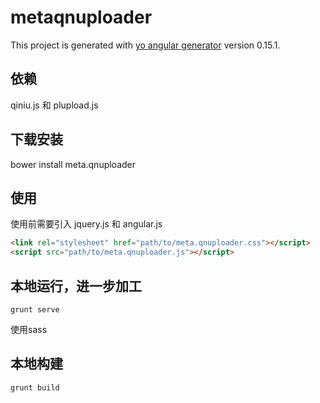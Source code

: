 # metaqnuploader

This project is generated with [yo angular generator](https://github.com/yeoman/generator-angular)
version 0.15.1.

## 依赖

qiniu.js 和 plupload.js

## 下载安装

bower install meta.qnuploader

## 使用

使用前需要引入 jquery.js 和 angular.js

```html
<link rel="stylesheet" href="path/to/meta.qnuploader.css"></script>
<script src="path/to/meta.qnuploader.js"></script>
```

## 本地运行，进一步加工

`grunt serve`

使用sass

## 本地构建

`grunt build`
